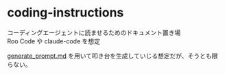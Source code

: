 coding-instructions
===

コーディングエージェントに読ませるためのドキュメント置き場  
Roo Code や claude-code を想定

[generate_prompt.md](./generate_prompt.md) を用いて叩き台を生成していじる想定だが、そうとも限らない。
